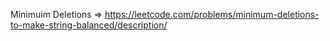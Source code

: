 Minimuim Deletions => https://leetcode.com/problems/minimum-deletions-to-make-string-balanced/description/
